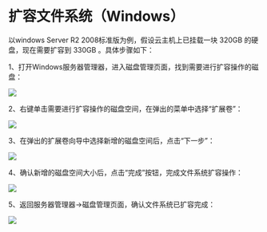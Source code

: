 # **扩容文件系统（Windows）**

以windows Server R2 2008标准版为例，假设云主机上已挂载一块 320GB 的硬盘，现在需要扩容到 330GB 。具体步骤如下：

1、打开Windows服务器管理器，进入磁盘管理页面，找到需要进行扩容操作的磁盘：

![](http://img1.jcloudcs.com/cms/e6a71c53-0448-4d90-b5bd-cf19b176a80720170503095644.jpg)

2、右键单击需要进行扩容操作的磁盘空间，在弹出的菜单中选择“扩展卷”：

![](http://img1.jcloudcs.com/cms/f29c99e2-8d80-4987-a1bb-4164600c6d1e20170503095724.jpg)

3、在弹出的扩展卷向导中选择新增的磁盘空间后，点击“下一步”：

![](http://img1.jcloudcs.com/cms/49abd5b0-92fe-4348-8c47-c9572c1b07d420170503095755.jpg)

4、确认新增的磁盘空间大小后，点击“完成”按钮，完成文件系统扩容操作：

![](http://img1.jcloudcs.com/cms/008a31d7-c127-412e-9434-f4cb3416b8e220170503095845.jpg)

5、返回服务器管理器->磁盘管理页面，确认文件系统已扩容完成：

![](http://img1.jcloudcs.com/cms/7078fa47-9f97-4ca7-8fb6-dedbf7f40f4f20170503095933.jpg)